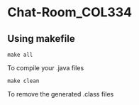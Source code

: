 # Chat-Room_COL334

## Using makefile
```make all```

To compile your .java files

```make clean```

To remove the generated .class files